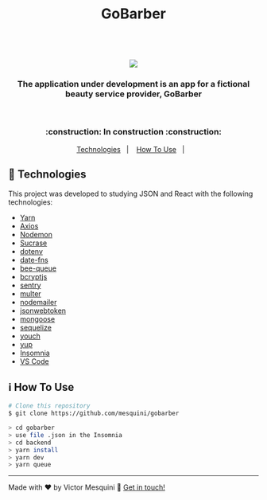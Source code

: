 <h1 align='center'>GoBarber</h1>
<br />
<h1 align="center"> 
<img src="https://user-images.githubusercontent.com/59603768/74477739-9de97e80-4e8a-11ea-861b-bc3956a8989c.png">
</h1>
<h3 align="center">
<strong>The application under development is an app for a fictional beauty service provider, GoBarber</strong>
</h3>  <br />

<h3 align="center">
  :construction: In construction :construction:
</h3>

<p align="center">
  <a href="#rocket-technologies">Technologies</a>&nbsp;&nbsp;&nbsp;|&nbsp;&nbsp;&nbsp;
  <a href="#information_source-how-to-use">How To Use</a>&nbsp;&nbsp;&nbsp;|&nbsp;&nbsp;&nbsp;
</p>


## :rocket: Technologies

This project was developed to studying JSON and React with the following technologies:

-  [Yarn][yarn]
-  [Axios](https://github.com/axios/axios)
-  [Nodemon](https://github.com/remy/nodemon)
-  [Sucrase](https://github.com/alangpierce/sucrase)
-  [dotenv](https://github.com/motdotla/dotenv)
-  [date-fns](https://github.com/date-fns/date-fns)
-  [bee-queue](https://github.com/bee-queue/bee-queue)
-  [bcryptjs](https://github.com/dcodeIO/bcrypt.js)
-  [sentry](https://github.com/getsentry/sentry)
-  [multer](https://github.com/expressjs/multer)
-  [nodemailer](https://github.com/nodemailer/nodemailer)
-  [jsonwebtoken](https://github.com/auth0/node-jsonwebtoken)
-  [mongoose](https://github.com/Automattic/mongoose)
-  [sequelize](https://github.com/sequelize/sequelize)
-  [youch](https://github.com/poppinss/youch)
-  [yup](https://github.com/jquense/yup)
-  [Insomnia](https://insomnia.rest/download/)
-  [VS Code][vc]

 ## :information_source: How To Use
 
 ```bash
 # Clone this repository
 $ git clone https://github.com/mesquini/gobarber

> cd gobarber
> use file .json in the Insomnia
> cd backend
> yarn install
> yarn dev
> yarn queue
 ```
 
 ---

Made with ♥ by Victor Mesquini :wave: [Get in touch!](https://www.linkedin.com/in/mesquini/)

[nodejs]: https://nodejs.org/
[yarn]: https://yarnpkg.com/
[vc]: https://code.visualstudio.com/
